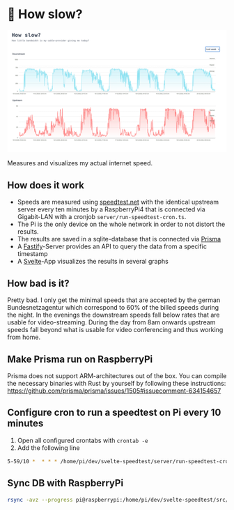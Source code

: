 # 🐌 How slow?

![alt](./doc/screenshot.png)

Measures and visualizes my actual internet speed.

## How does it work

- Speeds are measured using [speedtest.net](https://www.speedtest.net/de) with the identical upstream server every ten minutes by a RaspberryPi4 that is connected via Gigabit-LAN with a cronjob `server/run-speedtest-cron.ts`.
- The Pi is the only device on the whole network in order to not distort the results.
- The results are saved in a sqlite-database that is connected via [Prisma](https://www.prisma.io/)
- A [Fastify](https://www.fastify.io/)-Server provides an API to query the data from a specific timestamp
- A [Svelte](https://svelte.dev/)-App visualizes the results in several graphs

## How bad is it?

Pretty bad. I only get the minimal speeds that are accepted by the german Bundesnetzagentur which correspond to 60% of the billed speeds during the night. In the evenings the downstream speeds fall below rates that are usable for video-streaming. During the day from 8am onwards upstream speeds fall beyond what is usable for video conferencing and thus working from home.

## Make Prisma run on RaspberryPi

Prisma does not support ARM-architectures out of the box. You can compile the necessary binaries with Rust by yourself by following these instructions: https://github.com/prisma/prisma/issues/1505#issuecomment-634154657

## Configure cron to run a speedtest on Pi every 10 minutes

1. Open all configured crontabs with `crontab -e`
2. Add the following line

```sh
5-59/10 *  * * * /home/pi/dev/svelte-speedtest/server/run-speedtest-cron.ts >> /home/pi/dev/lu-speedtest/run.log 2>&1
```

## Sync DB with RaspberryPi

```sh
rsync -avz --progress pi@raspberrypi:/home/pi/dev/svelte-speedtest/src/server/prisma/speedtest.db ./server/prisma/speedtest.db
```
